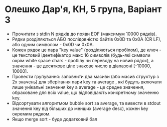 # Олешко Дар'я, КН, 5 група, Варіант 3

- Прочитати з stdin N рядків до появи EOF (максимум 10000 рядків).
- Рядки розділяються АБО послідовністю байтів 0x0D та 0x0A (CR LF), або одним символом - 0x0D чи 0x0A.
- Кожен рядок це пара "key value" (розділяються пробілом), де ключ - це текстовий ідентифікатор макс 16 символів (будь-які символи окрім white space chars - пробілу чи переводу на новий рядок), а значення - це десяткове ціле знакове число в діапазоні [-10000, 10000].
- Провести групування: заповнити два масиви (або масив структур з 2х значень) для зберігання пари key та average , які будуть включати лише унікальні значення key а average - це средне значення, обраховане для всіх value, що відповідають конкретному значенню key.
- Відсортувати алгоритмом bubble sort за average, та вивести в stdout  значення key від більших до менших (average desc), кожен key окремим рядком.
- Якщо merge sort - буде додатковий бал
